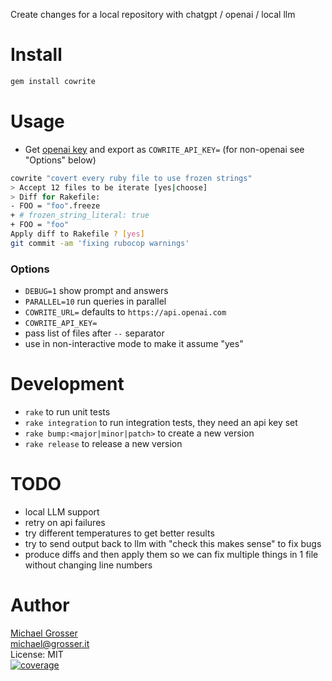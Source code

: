 Create changes for a local repository with chatgpt / openai / local llm

Install
=======

```Bash
gem install cowrite
```

Usage
=====

- Get [openai key](https://platform.openai.com/settings/profile?tab=api-keys) and export as `COWRITE_API_KEY=`
  (for non-openai see "Options" below)

```bash
cowrite "covert every ruby file to use frozen strings"
> Accept 12 files to be iterate [yes|choose]
> Diff for Rakefile:
- FOO = "foo".freeze
+ # frozen_string_literal: true
+ FOO = "foo"
Apply diff to Rakefile ? [yes]
git commit -am 'fixing rubocop warnings'
```

### Options

- `DEBUG=1` show prompt and answers
- `PARALLEL=10` run queries in parallel
- `COWRITE_URL=` defaults to `https://api.openai.com`
- `COWRITE_API_KEY=`
- pass list of files after `--` separator
- use in non-interactive mode to make it assume "yes"


Development
===========

- `rake` to run unit tests
- `rake integration` to run integration tests, they need an api key set
- `rake bump:<major|minor|patch>` to create a new version
- `rake release` to release a new version

TODO
====

- local LLM support
- retry on api failures
- try different temperatures to get better results
- try to send output back to llm with "check this makes sense" to fix bugs
- produce diffs and then apply them so we can fix multiple things in 1 file without changing line numbers


Author
======
[Michael Grosser](http://grosser.it)<br/>
michael@grosser.it<br/>
License: MIT<br/>
[![coverage](https://img.shields.io/badge/coverage-100%25-success.svg)](https://github.com/grosser/single_cov)
